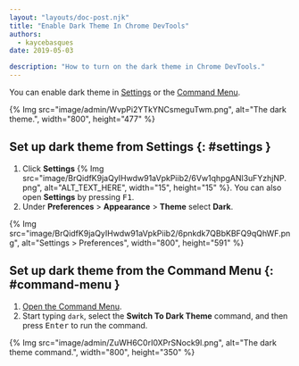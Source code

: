 ```yaml
---
layout: "layouts/doc-post.njk"
title: "Enable Dark Theme In Chrome DevTools"
authors:
  - kaycebasques
date: 2019-05-03

description: "How to turn on the dark theme in Chrome DevTools."
---
```


You can enable dark theme in [Settings][1] or the [Command Menu][2].

{% Img src="image/admin/WvpPi2YTkYNCsmeguTwm.png", alt="The dark theme.", width="800", height="477" %}

## Set up dark theme from Settings {: #settings }

1.  Click **Settings** {% Img src="image/BrQidfK9jaQyIHwdw91aVpkPiib2/6Vw1qhpgANl3uFYzhjNP.png", alt="ALT_TEXT_HERE", width="15", height="15" %}.
    You can also open **Settings** by pressing <kbd>F1</kbd>.
2.  Under **Preferences** > **Appearance** > **Theme** select **Dark**.

{% Img src="image/BrQidfK9jaQyIHwdw91aVpkPiib2/6pnkdk7QBbKBFQ9qQhWF.png", alt="Settings > Preferences", width="800", height="591" %}

## Set up dark theme from the Command Menu {: #command-menu }

1.  [Open the Command Menu][3].
2.  Start typing `dark`, select the **Switch To Dark Theme** command, and then press
    <kbd>Enter</kbd> to run the command.

{% Img src="image/admin/ZuWH6C0rI0XPrSNock9l.png", alt="The dark theme command.", width="800", height="350" %}

[1]: #settings
[2]: #commandmenu
[3]: /web/tools/chrome-devtools/command-menu

